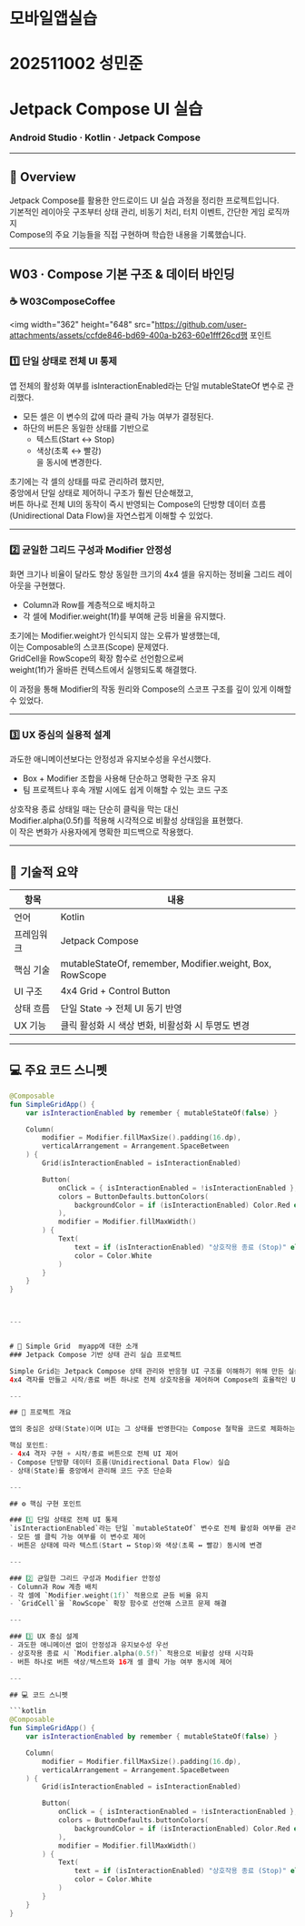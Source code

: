 # 모바일앱실습 
# 202511002 성민준


# Jetpack Compose UI 실습
### Android Studio · Kotlin · Jetpack Compose

---

## 🧭 Overview

Jetpack Compose를 활용한 안드로이드 UI 실습 과정을 정리한 프로젝트입니다.  
기본적인 레이아웃 구조부터 상태 관리, 비동기 처리, 터치 이벤트, 간단한 게임 로직까지  
Compose의 주요 기능들을 직접 구현하며 학습한 내용을 기록했습니다.

---

## W03 · Compose 기본 구조 & 데이터 바인딩

### ☕ W03ComposeCoffee  
<img width="362" height="648" src="https://github.com/user-attachments/assets/ccfde846-bd69-400a-b263-60e1fff26cd행 포인트  

### 1️⃣ 단일 상태로 전체 UI 통제  

앱 전체의 활성화 여부를 isInteractionEnabled라는 단일 mutableStateOf 변수로 관리했다.  

- 모든 셀은 이 변수의 값에 따라 클릭 가능 여부가 결정된다.  
- 하단의 버튼은 동일한 상태를 기반으로  
  - 텍스트(Start ↔ Stop)  
  - 색상(초록 ↔ 빨강)  
  을 동시에 변경한다.  

초기에는 각 셀의 상태를 따로 관리하려 했지만,  
중앙에서 단일 상태로 제어하니 구조가 훨씬 단순해졌고,  
버튼 하나로 전체 UI의 동작이 즉시 반영되는 Compose의 단방향 데이터 흐름(Unidirectional Data Flow)을 자연스럽게 이해할 수 있었다.

---

### 2️⃣ 균일한 그리드 구성과 Modifier 안정성  

화면 크기나 비율이 달라도 항상 동일한 크기의 4x4 셀을 유지하는 정비율 그리드 레이아웃을 구현했다.  

- Column과 Row를 계층적으로 배치하고  
- 각 셀에 Modifier.weight(1f)를 부여해 균등 비율을 유지했다.  

초기에는 Modifier.weight가 인식되지 않는 오류가 발생했는데,  
이는 Composable의 스코프(Scope) 문제였다.  
GridCell을 RowScope의 확장 함수로 선언함으로써  
weight(1f)가 올바른 컨텍스트에서 실행되도록 해결했다.  

이 과정을 통해 Modifier의 작동 원리와 Compose의 스코프 구조를 깊이 있게 이해할 수 있었다.

---

### 3️⃣ UX 중심의 실용적 설계  

과도한 애니메이션보다는 안정성과 유지보수성을 우선시했다.  

- Box + Modifier 조합을 사용해 단순하고 명확한 구조 유지  
- 팀 프로젝트나 후속 개발 시에도 쉽게 이해할 수 있는 코드 구조  

상호작용 종료 상태일 때는 단순히 클릭을 막는 대신  
Modifier.alpha(0.5f)를 적용해 시각적으로 비활성 상태임을 표현했다.  
이 작은 변화가 사용자에게 명확한 피드백으로 작용했다.

---

## 🧠 기술적 요약

| 항목 | 내용 |
|------|------|
| 언어 | Kotlin |
| 프레임워크 | Jetpack Compose |
| 핵심 기술 | mutableStateOf, remember, Modifier.weight, Box, RowScope |
| UI 구조 | 4x4 Grid + Control Button |
| 상태 흐름 | 단일 State → 전체 UI 동기 반영 |
| UX 기능 | 클릭 활성화 시 색상 변화, 비활성화 시 투명도 변경 |

---

## 💻 주요 코드 스니펫

```kotlin
@Composable
fun SimpleGridApp() {
    var isInteractionEnabled by remember { mutableStateOf(false) }

    Column(
        modifier = Modifier.fillMaxSize().padding(16.dp),
        verticalArrangement = Arrangement.SpaceBetween
    ) {
        Grid(isInteractionEnabled = isInteractionEnabled)

        Button(
            onClick = { isInteractionEnabled = !isInteractionEnabled },
            colors = ButtonDefaults.buttonColors(
                backgroundColor = if (isInteractionEnabled) Color.Red else Color.Green
            ),
            modifier = Modifier.fillMaxWidth()
        ) {
            Text(
                text = if (isInteractionEnabled) "상호작용 종료 (Stop)" else "상호작용 시작 (Start)",
                color = Color.White
            )
        }
    }
}



---


# 📱 Simple Grid  myapp에 대한 소개
### Jetpack Compose 기반 상태 관리 실습 프로젝트

Simple Grid는 Jetpack Compose 상태 관리와 반응형 UI 구조를 이해하기 위해 만든 실습 프로젝트다.  
4x4 격자를 만들고 시작/종료 버튼 하나로 전체 상호작용을 제어하며 Compose의 효율적인 UI 관리를 체험할 수 있다.

---

## 🧩 프로젝트 개요  

앱의 중심은 상태(State)이며 UI는 그 상태를 반영한다는 Compose 철학을 코드로 체화하는 것이 목표다.

핵심 포인트:  
- 4x4 격자 구현 + 시작/종료 버튼으로 전체 UI 제어  
- Compose 단방향 데이터 흐름(Unidirectional Data Flow) 실습  
- 상태(State)를 중앙에서 관리해 코드 구조 단순화

---

## ⚙️ 핵심 구현 포인트  

### 1️⃣ 단일 상태로 전체 UI 통제  
`isInteractionEnabled`라는 단일 `mutableStateOf` 변수로 전체 활성화 여부를 관리했다.  
- 모든 셀 클릭 가능 여부를 이 변수로 제어  
- 버튼은 상태에 따라 텍스트(Start ↔ Stop)와 색상(초록 ↔ 빨강) 동시에 변경

---

### 2️⃣ 균일한 그리드 구성과 Modifier 안정성  
- Column과 Row 계층 배치  
- 각 셀에 `Modifier.weight(1f)` 적용으로 균등 비율 유지  
- `GridCell`을 `RowScope` 확장 함수로 선언해 스코프 문제 해결

---

### 3️⃣ UX 중심 설계  
- 과도한 애니메이션 없이 안정성과 유지보수성 우선  
- 상호작용 종료 시 `Modifier.alpha(0.5f)` 적용으로 비활성 상태 시각화  
- 버튼 하나로 버튼 색상/텍스트와 16개 셀 클릭 가능 여부 동시에 제어

---

## 💻 코드 스니펫

```kotlin
@Composable
fun SimpleGridApp() {
    var isInteractionEnabled by remember { mutableStateOf(false) }

    Column(
        modifier = Modifier.fillMaxSize().padding(16.dp),
        verticalArrangement = Arrangement.SpaceBetween
    ) {
        Grid(isInteractionEnabled = isInteractionEnabled)

        Button(
            onClick = { isInteractionEnabled = !isInteractionEnabled },
            colors = ButtonDefaults.buttonColors(
                backgroundColor = if (isInteractionEnabled) Color.Red else Color.Green
            ),
            modifier = Modifier.fillMaxWidth()
        ) {
            Text(
                text = if (isInteractionEnabled) "상호작용 종료 (Stop)" else "상호작용 시작 (Start)",
                color = Color.White
            )
        }
    }
}

